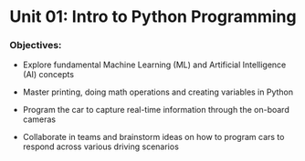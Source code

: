 # Unit 01: Intro to Python Programming

### Objectives:
- Explore fundamental Machine Learning (ML) and Artificial Intelligence (AI) concepts

- Master printing, doing math operations and creating variables in Python

- Program the car to capture real-time information through the on-board cameras

- Collaborate in teams and brainstorm ideas on how to program cars to respond across various driving scenarios